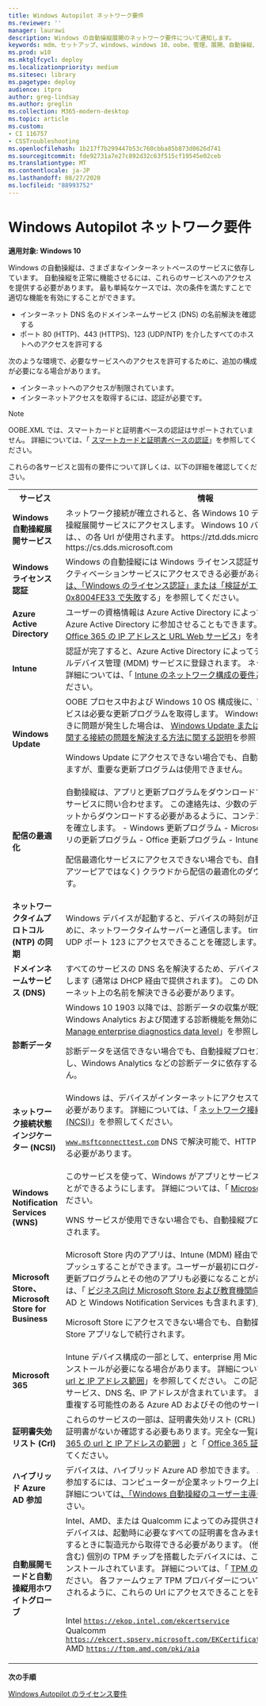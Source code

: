 ```yaml
---
title: Windows Autopilot ネットワーク要件
ms.reviewer: ''
manager: laurawi
description: Windows の自動操縦展開のネットワーク要件について通知します。
keywords: mdm、セットアップ、windows、windows 10、oobe、管理、展開、自動操縦、ztd、ゼロタッチ、パートナー、msfb、intune
ms.prod: w10
ms.mktglfcycl: deploy
ms.localizationpriority: medium
ms.sitesec: library
ms.pagetype: deploy
audience: itpro
author: greg-lindsay
ms.author: greglin
ms.collection: M365-modern-desktop
ms.topic: article
ms.custom:
- CI 116757
- CSSTroubleshooting
ms.openlocfilehash: 1b217f7b299447b53c760cbba85b873d0626d741
ms.sourcegitcommit: fde92731a7e27c892d32c63f515cf19545e02ceb
ms.translationtype: MT
ms.contentlocale: ja-JP
ms.lasthandoff: 08/27/2020
ms.locfileid: "88993752"
---
```

# <a name="windows-autopilot-networking-requirements"></a>Windows Autopilot ネットワーク要件

**適用対象: Windows 10**

Windows の自動操縦は、さまざまなインターネットベースのサービスに依存しています。 自動操縦を正常に機能させるには、これらのサービスへのアクセスを提供する必要があります。 最も単純なケースでは、次の条件を満たすことで適切な機能を有効にすることができます。

- インターネット DNS 名のドメインネームサービス (DNS) の名前解決を確認する
- ポート 80 (HTTP)、443 (HTTPS)、123 (UDP/NTP) を介したすべてのホストへのアクセスを許可する

次のような環境で、必要なサービスへのアクセスを許可するために、追加の構成が必要になる場合があります。
- インターネットへのアクセスが制限されています。
- インターネットアクセスを取得するには、認証が必要です。 

> [!NOTE]
> OOBE.XML では、スマートカードと証明書ベースの認証はサポートされていません。 詳細については、「 [スマートカードと証明書ベースの認証](/azure/active-directory/devices/azureadjoin-plan#smartcards-and-certificate-based-authentication)」を参照してください。

これらの各サービスと固有の要件について詳しくは、以下の詳細を確認してください。

<table><th>サービス<th>情報
<tr><td><b>Windows 自動操縦展開サービス<b><td>ネットワーク接続が確立されると、各 Windows 10 デバイスは Windows 自動操縦展開サービスにアクセスします。 Windows 10 バージョン1903以降では、、の各 Url が使用されます。 https://ztd.dds.microsoft.com https://cs.dds.microsoft.com <br>

<tr><td><b>Windows ライセンス認証<b><td>Windows の自動操縦には Windows ライセンス認証サービスが必要です。 アクティベーションサービスにアクセスできる必要がある Url の詳細について <a href="https://support.microsoft.com/help/921471/windows-activation-or-validation-fails-with-error-code-0x8004fe33">は、「Windows のライセンス認証」または「検証がエラーコード0x8004FE33 で失敗</a>する」を参照してください。<br>

<tr><td><b>Azure Active Directory<b><td>ユーザーの資格情報は Azure Active Directory によって検証され、デバイスを Azure Active Directory に参加させることもできます。 詳細については、「 <a href="https://docs.microsoft.com/office365/enterprise/office-365-ip-web-service">Office 365 の IP アドレスと URL Web サービス</a>」を参照してください。
<tr><td><b>Intune<b><td>認証が完了すると、Azure Active Directory によってデバイスが Intune モバイルデバイス管理 (MDM) サービスに登録されます。 ネットワーク通信の要件の詳細については、「 <a href="https://docs.microsoft.com/intune/network-bandwidth-use#network-communication-requirements">Intune のネットワーク構成の要件と帯域幅</a>」を参照してください。
<tr><td><b>Windows Update<b><td>OOBE プロセス中および Windows 10 OS 構成後に、Windows Update サービスは必要な更新プログラムを取得します。 Windows Update に接続するときに問題が発生した場合は、 <a href="https://support.microsoft.com/help/818018/how-to-solve-connection-problems-concerning-windows-update-or-microsof">Windows Update または Microsoft Update に関する接続の問題を解決する方法に関する説明</a>を参照してください。<br>

Windows Update にアクセスできない場合でも、自動操縦プロセスは続行されますが、重要な更新プログラムは使用できません。

<tr><td><b>配信の最適化<b><td>自動操縦は、アプリと更新プログラムをダウンロードするときに <a href="/windows/deployment/update/waas-delivery-optimization">配信最適化</a> サービスに問い合わせます。 この連絡先は、少数のデバイスのみがインターネットからダウンロードする必要があるように、コンテンツのピアツーピア共有を確立します。
- Windows 更新プログラム - Microsoft Store アプリとアプリの更新プログラム - Office 更新プログラム - Intune Win32 アプリ<br>

配信最適化サービスにアクセスできない場合でも、自動操縦プロセスは、(ピアツーピアではなく) クラウドから配信の最適化のダウンロードを続行します。

<tr><td><b>ネットワークタイムプロトコル (NTP) の同期<b><td>Windows デバイスが起動すると、デバイスの時刻が正しいことを確認するために、ネットワークタイムサーバーと通信します。 time.windows.com への UDP ポート 123 にアクセスできることを確認します。
<tr><td><b>ドメインネームサービス (DNS)<b><td>すべてのサービスの DNS 名を解決するため、デバイスは DNS サーバーと通信します (通常は DHCP 経由で提供されます)。 この DNS サーバーは、インターネット上の名前を解決できる必要があります。
<tr><td><b>診断データ<b><td>Windows 10 1903 以降では、診断データの収集が既定で有効になります。 Windows Analytics および関連する診断機能を無効にする方法については、「 <a href="https://docs.microsoft.com/windows/privacy/configure-windows-diagnostic-data-in-your-organization#manage-enterprise-diagnostic-data-level">Manage enterprise diagnostics data level</a>」を参照してください。<br>

診断データを送信できない場合でも、自動操縦プロセスは続行されます。 ただし、Windows Analytics などの診断データに依存するサービスは機能しません。
<tr><td><b>ネットワーク接続状態インジケーター (NCSI)<b><td>Windows は、デバイスがインターネットにアクセスできることを通知できる必要があります。 詳細については、「 <a href="https://docs.microsoft.com/windows/privacy/manage-connections-from-windows-operating-system-components-to-microsoft-services#14-network-connection-status-indicator">ネットワーク接続状態インジケーター (NCSI)</a>」を参照してください。

<code>www.msftconnecttest.com</code> DNS で解決可能で、HTTP 経由でアクセス可能である必要があります。
<tr><td><b>Windows Notification Services (WNS)<b><td>このサービスを使って、Windows がアプリとサービスから通知を受け取ることができるようにします。 詳細については、「 <a href="https://docs.microsoft.com/windows/privacy/manage-connections-from-windows-operating-system-components-to-microsoft-services#26-microsoft-store">Microsoft Store</a>」を参照してください。<br>

WNS サービスが使用できない場合でも、自動操縦プロセスは通知なしで続行されます。
<tr><td><b>Microsoft Store、Microsoft Store for Business<b><td>Microsoft Store 内のアプリは、Intune (MDM) 経由でトリガーしてデバイスにプッシュすることができます。ユーザーが最初にログインするとき、アプリの更新プログラムとその他のアプリも必要になることがあります。 詳細については、「 <a href="/microsoft-store/prerequisites-microsoft-store-for-business">ビジネス向け Microsoft Store および教育機関向けの前提条件</a> (Azure AD と Windows Notification Services も含まれます)」を参照してください。<br>

Microsoft Store にアクセスできない場合でも、自動操縦プロセスは Microsoft Store アプリなしで続行されます。

<tr><td><b>Microsoft 365<b><td>Intune デバイス構成の一部として、enterprise 用 Microsoft 365 アプリのインストールが必要になる場合があります。 詳細については、「 <a href="https://support.office.com/article/Office-365-URLs-and-IP-address-ranges-8548a211-3fe7-47cb-abb1-355ea5aa88a2">Office 365 の url と IP アドレス範囲</a>」を参照してください。 この記事には、すべての Office サービス、DNS 名、IP アドレスが含まれています。 また、上記のサービスと重複する可能性のある Azure AD およびその他のサービスも含まれています。
<tr><td><b>証明書失効リスト (Crl)<b><td>これらのサービスの一部は、証明書失効リスト (CRL) にサービスで使用される証明書がないか確認する必要もあります。完全な一覧については、「 <a href="https://support.office.com/article/Office-365-URLs-and-IP-address-ranges-8548a211-3fe7-47cb-abb1-355ea5aa88a2#bkmk_crl">office 365 の url と IP アドレスの範囲</a> 」と「 <a href="https://aka.ms/o365chains">Office 365 証明書チェーン</a>」を参照してください。
<tr><td><b>ハイブリッド Azure AD 参加<b><td>デバイスは、ハイブリッド Azure AD 参加できます。 ハイブリッド Azure AD 参加するには、コンピューターが企業ネットワーク上にある必要があります。 詳細については<a href="user-driven.md#user-driven-mode-for-hybrid-azure-active-directory-join">、「Windows 自動操縦のユーザー主導モード」を</a>参照してください。
<tr><td><b>自動展開モードと自動操縦用ホワイトグローブ<b><td>Intel、AMD、または Qualcomm によってのみ提供されるファームウェア TPM デバイスは、起動時に必要なすべての証明書を含みません。また、最初に使用するときに製造元から取得できる必要があります。 (他の製造元のデバイスを含む) 個別の TPM チップを搭載したデバイスには、これらの証明書がプレインストールされています。 詳細については、「 <a href="https://docs.microsoft.com/windows/security/information-protection/tpm/tpm-recommendations">TPM の推奨事項</a>」を参照してください。 各ファームウェア TPM プロバイダーについて、証明書が正常に要求されるように、これらの Url にアクセスできることを確認します。

 <br>Intel <code>https://ekop.intel.com/ekcertservice</code>
 <br>Qualcomm <code>https://ekcert.spserv.microsoft.com/EKCertificate/GetEKCertificate/v1</code>
 <br>AMD <code>https://ftpm.amd.com/pki/aia</code>

</table>

**次の手順**

[Windows Autopilot のライセンス要件](licensing-requirements.md)